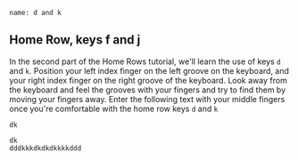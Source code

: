 ```ngMeta
name: d and k
```

## Home Row, keys f and j

In the second part of the Home Rows tutorial, we'll learn the use of keys `d` and `k`.
Position your left index finger on the left groove on the keyboard, and your right index finger on the right groove of the keyboard. Look away from the keyboard and feel the grooves with your fingers and try to find them by moving your fingers away.
Enter the following text with your middle fingers once you're comfortable with the home row keys `d` and `k`


```trytyping
dk
```

```practicetyping
dk
dddkkkdkdkdkkkkddd
```
